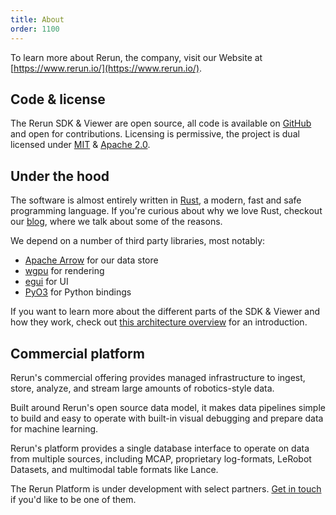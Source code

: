 ```yaml
---
title: About
order: 1100
---
```


To learn more about Rerun, the company, visit our Website at [https://www.rerun.io/](https://www.rerun.io/).

## Code & license

The Rerun SDK & Viewer are open source, all code is available on [GitHub](https://github.com/rerun-io/rerun/) and open for contributions.
Licensing is permissive, the project is dual licensed under [MIT](https://github.com/rerun-io/rerun/blob/main/LICENSE-MIT) & [Apache 2.0](https://github.com/rerun-io/rerun/blob/main/LICENSE-APACHE).


## Under the hood

The software is almost entirely written in [Rust](https://www.rust-lang.org/), a modern, fast and safe programming language.
If you're curious about why we love Rust, checkout our [blog](https://www.rerun.io/blog/why-rust), where we talk about some of the reasons.

We depend on a number of third party libraries, most notably:
* [Apache Arrow](https://arrow.apache.org/) for our data store
* [wgpu](https://wgpu.rs/) for rendering
* [egui](https://github.com/emilk/egui) for UI
* [PyO3](https://github.com/PyO3/pyo3) for Python bindings

If you want to learn more about the different parts of the SDK & Viewer and how they work, check out
[this architecture overview](https://github.com/rerun-io/rerun/blob/latest/ARCHITECTURE.md)
for an introduction.


## Commercial platform

Rerun's commercial offering provides managed infrastructure to ingest, store, analyze, and stream large amounts of robotics-style data.

Built around Rerun's open source data model, it makes data pipelines simple to build and easy to operate with built-in visual debugging and prepare data for machine learning.

Rerun's platform provides a single database interface to operate on data from multiple sources, including MCAP, proprietary log-formats, LeRobot Datasets, and multimodal table formats like Lance.

The Rerun Platform is under development with select partners. [Get in touch](https://5li7zhj98k8.typeform.com/to/a5XDpBkZ) if you'd like to be one of them.

